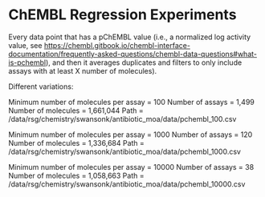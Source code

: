 # ChEMBL Regression Experiments


Every data point that has a pChEMBL value (i.e., a normalized log activity value, see https://chembl.gitbook.io/chembl-interface-documentation/frequently-asked-questions/chembl-data-questions#what-is-pchembl), and then it averages duplicates and filters to only include assays with at least X number of molecules).

Different variations:

Minimum number of molecules per assay = 100
Number of assays = 1,499
Number of molecules = 1,661,044
Path = /data/rsg/chemistry/swansonk/antibiotic_moa/data/pchembl_100.csv

Minimum number of molecules per assay = 1000
Number of assays = 120
Number of molecules = 1,336,684
Path = /data/rsg/chemistry/swansonk/antibiotic_moa/data/pchembl_1000.csv

Minimum number of molecules per assay = 10000
Number of assays = 38
Number of molecules = 1,058,663
Path = /data/rsg/chemistry/swansonk/antibiotic_moa/data/pchembl_10000.csv